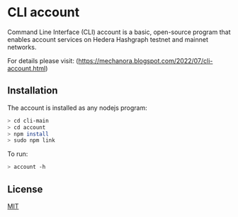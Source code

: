 # CLI account 

Command Line Interface (CLI) account is a basic, open-source program that enables account services on Hedera Hashgraph testnet and mainnet networks.

For details please visit: 
(https://mechanora.blogspot.com/2022/07/cli-account.html)

## Installation

The account is installed as any nodejs program:
```bash
> cd cli-main
> cd account
> npm install
> sudo npm link
```
To run:
```bash
> account -h
```

## License
[MIT](https://choosealicense.com/licenses/mit/)

